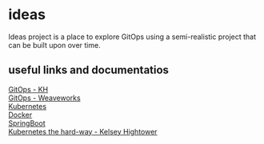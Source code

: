 # ideas

Ideas project is a place to explore GitOps using a semi-realistic project that can be built upon over time.

## useful links and documentatios

[GitOps - KH](https://www.youtube.com/watch?v=yIAa5wHsfw4) \
[GitOps - Weaveworks](https://www.youtube.com/watch?v=Mr_mbwsRDBI) \
[Kubernetes](https://kubernetes.io/) \
[Docker](https://www.docker.com/get-started) \
[SpringBoot](https://spring.io/projects/spring-boot) \
[Kubernetes the hard-way - Kelsey Hightower](https://github.com/kelseyhightower/kubernetes-the-hard-way)

